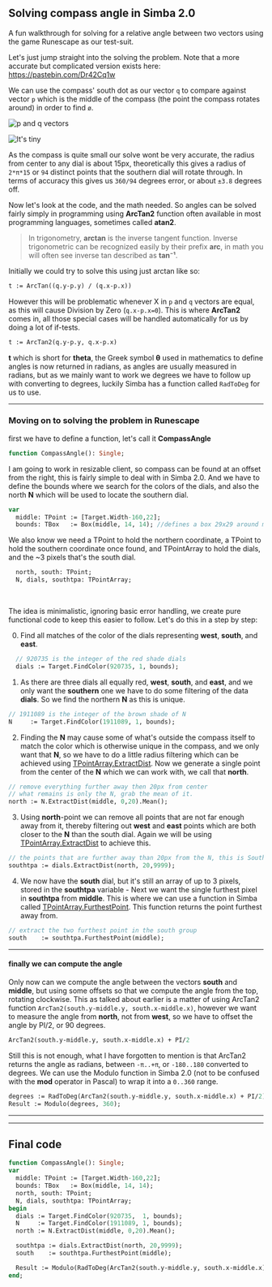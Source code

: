 ## Solving compass angle in Simba 2.0

A fun walkthrough for solving for a relative angle between two vectors using the game Runescape as our  test-suit.

Let's just jump straight into the solving the problem. Note that a more accurate but complicated version exists here: https://pastebin.com/Dr42Cq1w

We can use the compass' south dot as our vector `q` to compare against vector `p` which is the middle of the compass (the point the compass rotates around) in order to find `ø`.

![p and q vectors](https://slacky.one/images/compass.png)

![It's tiny](https://slacky.one/images/tiny-compass.png)



As the compass is quite small our solve wont be very accurate, the radius from center to any dial is about 15px, theoretically this gives a radius of `2*π*15` or `94` distinct points that the southern dial will rotate through. In terms of accuracy this gives us `360/94` degrees error, or about `±3.8` degrees off. 

Now let's look at the code, and the math needed. So angles can be solved fairly simply in programming using **ArcTan2** function often available in most programming languages, sometimes called **atan2**.

> In trigonometry, **arctan** is the inverse tangent function. Inverse
> trigonometric can be recognized easily by their prefix **arc**, in
> math you will often see inverse tan described as **tan⁻¹**.

Initially we could try to solve this using just arctan like so:
```pascal
t := ArcTan((q.y-p.y) / (q.x-p.x))
```
However this will be problematic whenever X in `p` and `q` vectors are equal, as this will cause Division by Zero (`q.x-p.x=0`). This is where **ArcTan2** comes in, all those special cases will be handled automatically for us by doing a lot of if-tests.

```pascal
t := ArcTan2(q.y-p.y, q.x-p.x)
```
**t** which is short for **theta**, the Greek symbol **θ** used in mathematics to define angles is now returned in radians, as angles are usually measured in radians, but as we mainly want to work we degrees we have to follow up with converting to degrees, luckily Simba has a function called `RadToDeg` for us to use.

----

### Moving on to solving the problem in Runescape
first we have to define a function, let's call it **CompassAngle**
```pascal
function CompassAngle(): Single;
```

I am going to work in resizable client, so compass can be found at an offset from the right, this is fairly simple to deal with in Simba 2.0. And we have to define the bounds where we search for the colors of the dials, and also the north **N** which will be used to locate the southern dial.

```pascal
var
  middle: TPoint := [Target.Width-160,22];
  bounds: TBox   := Box(middle, 14, 14); //defines a box 29x29 around middle
```

We also know we need a TPoint to hold the northern coordinate, a TPoint to hold the southern coordinate once found, and TPointArray to hold the dials, and the ~3 pixels that's the south dial.
```pascal
  north, south: TPoint;
  N, dials, southtpa: TPointArray;  
```

&nbsp;
&nbsp;

The idea is minimalistic, ignoring basic error handling, we create pure functional code to keep this easier to follow. Let's do this in a step by step:


0) Find all matches of the color of the dials representing **west**, **south**, and **east**.
```pascal
  // 920735 is the integer of the red shade dials
  dials := Target.FindColor(920735, 1, bounds); 
```

1) As there are three dials all equally red, **west**, **south**, and **east**, and we only want the **southern** one we have to do some filtering of the data **dials**. So we find the northern **N** as this is unique.
```pascal
// 1911089 is the integer of the brown shade of N
N     := Target.FindColor(1911089, 1, bounds); 
```

2) Finding the **N** may cause some of what's outside the compass itself to match the color which is otherwise unique in the compass, and we only want that **N**, so we have to do a little radius filtering which can be achieved using [TPointArray.ExtractDist](https://villavu.github.io/Simba/api/TPointArray.html#tpointarray-extractdist). Now we generate a single point from the center of the **N** which we can work with, we call that **north**.
```pascal
// remove everything further away then 20px from center
// what remains is only the N, grab the mean of it.
north := N.ExtractDist(middle, 0,20).Mean();
```   

3) Using **north**-point we can remove all points that are not far enough away from it, thereby filtering out **west** and **east** points which are both closer to the **N** than the south dial. Again we will be using [TPointArray.ExtractDist](https://villavu.github.io/Simba/api/TPointArray.html#tpointarray-extractdist) to achieve this. 
```pascal
// the points that are further away than 20px from the N, this is South
southtpa := dials.ExtractDist(north, 20,9999);
```

4) We now have the **south** dial, but it's still an array of up to 3 pixels, stored in the **southtpa** variable - Next we want the single furthest pixel in **southtpa** from **middle**. This is where we can use a function in Simba called [TPointArray.FurthestPoint](https://villavu.github.io/Simba/api/TPointArray.html#tpointarray-furthestpoint). This function returns the point furthest away from.
```pascal
// extract the two furthest point in the south group
south    := southtpa.FurthestPoint(middle);
```

----

#### finally we can compute the angle
Only now can we compute the angle between the vectors **south** and **middle**, but using some offsets so that we compute the angle from the top, rotating clockwise. This as talked about earlier is a matter of using ArcTan2 function `ArcTan2(south.y-middle.y, south.x-middle.x)`, however we want to measure the angle from **north**, not from **west**, so we have to offset the angle by PI/2, or 90 degrees.

```pascal
ArcTan2(south.y-middle.y, south.x-middle.x) + PI/2
```
Still this is not enough, what I have forgotten to mention is that ArcTan2 returns the angle as radians, between `-π..+π`, or `-180..180` converted to degrees. We can use the Modulo function in Simba 2.0 (not to be confused with the **mod** operator in Pascal) to wrap it into a `0..360` range.

```pascal
degrees := RadToDeg(ArcTan2(south.y-middle.y, south.x-middle.x) + PI/2)
Result := Modulo(degrees, 360);
```


------
------


## Final code
```pascal
function CompassAngle(): Single;
var
  middle: TPoint := [Target.Width-160,22];
  bounds: TBox   := Box(middle, 14, 14);
  north, south: TPoint;
  N, dials, southtpa: TPointArray;
begin
  dials := Target.FindColor(920735,  1, bounds);
  N     := Target.FindColor(1911089, 1, bounds);
  north := N.ExtractDist(middle, 0,20).Mean();

  southtpa := dials.ExtractDist(north, 20,9999);
  south    := southtpa.FurthestPoint(middle);

  Result := Modulo(RadToDeg(ArcTan2(south.y-middle.y, south.x-middle.x)-PI/2), 360);
end; 
```
